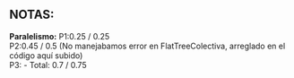 ## **NOTAS:**
**Paralelismo:**
P1:0.25 / 0.25  
P2:0.45 / 0.5 (No manejabamos error en FlatTreeColectiva, arreglado en el código aquí subido)  
P3: -
Total: 0.7 / 0.75
